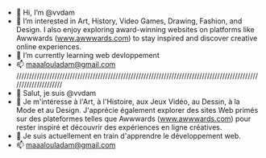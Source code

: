 - 👋 Hi, I’m @vvdam
- 👀 I’m interested in Art, History, Video Games, Drawing, Fashion, and Design.
  I also enjoy exploring award-winning websites on platforms like Awwwards (www.awwwards.com)
  to stay inspired and discover creative online experiences.
- 🌱 I’m currently learning web devloppement
- 📫 maaalouladam@gmail.com
/////////////////////////////////////////////////////////////////////////////////////////////////////////////////
-  👋 Salut, je suis @vvdam
- 👀 Je m'intéresse à l'Art, à l'Histoire, aux Jeux Vidéo, au Dessin, à la Mode et au Design.
  J'apprécie également explorer des sites Web primés sur des plateformes telles que Awwwards (www.awwwards.com)
  pour rester inspiré et découvrir des expériences en ligne créatives.
- 🌱 Je suis actuellement en train d'apprendre le développement web.
- 📫 maaalouladam@gmail.com

<!---
vvdam/vvdam is a ✨ special ✨ repository because its `README.md` (this file) appears on your GitHub profile.
You can click the Preview link to take a look at your changes.
--->

